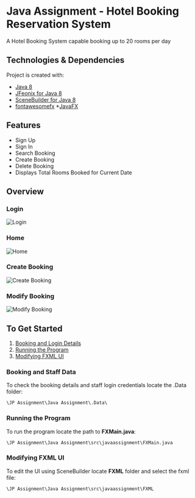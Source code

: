 # Java Assignment - Hotel Booking Reservation System
A Hotel Booking System capable booking up to 20 rooms per day

## Technologies & Dependencies
Project is created with:
* [Java 8](https://www.oracle.com/java/technologies/javase-jre8-downloads.html)
* [JFeonix for Java 8](https://github.com/sshahine/JFoenix)
* [SceneBuilder for Java 8](https://gluonhq.com/products/scene-builder/)
* [fontawesomefx](https://bitbucket.org/Jerady/fontawesomefx/downloads/fontawesomefx-8.9.jar)
*[JavaFX](https://gluonhq.com/products/javafx/)

## Features
* Sign Up 
* Sign In
* Search Booking
* Create Booking
* Delete Booking
* Displays Total Rooms Booked for Current Date

## Overview
### Login
![Login](https://github.com/Erwin2371/java-hotel-reservation-system/blob/main/JP%20Assignment/Screenshots/Hotel%20Reservation%20System%20Login.png)<br/>

### Home
![Home](https://github.com/Erwin2371/java-hotel-reservation-system/blob/main/JP%20Assignment/Screenshots/Hotel%20Reservation%20System%20Home.png)<br/>

### Create Booking
![Create Booking](https://github.com/Erwin2371/java-hotel-reservation-system/blob/main/JP%20Assignment/Screenshots/Hotel%20Reservation%20System%20Add%20Booking.png)<br/>

### Modify Booking
![Modify Booking](https://github.com/Erwin2371/java-hotel-reservation-system/blob/main/JP%20Assignment/Screenshots/Hotel%20Reservation%20System%20Modify%20Booking.png)<br/>

## To Get Started
1. [Booking and Login Details](###Booking-and-Staff-Data)
2. [Running the Program](###Running-the-Program)
3. [Modifying FXML UI](###Modifying-FXML-UI)

### Booking and Staff Data 
To check the booking details and staff login credentials locate the .Data folder:
```
\JP Assignment\Java Assignment\.Data\
```

### Running the Program
To run the program locate the path to **FXMain.java**:
```
\JP Assignment\Java Assignment\src\javaassignment\FXMain.java
```

### Modifying FXML UI
To edit the UI using SceneBuilder locate **FXML** folder and select the fxml file:
```
\JP Assignment\Java Assignment\src\javaassignment\FXML
```
